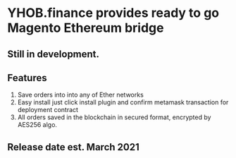 # YHOB.finance provides ready to go Magento Ethereum bridge
## Still in development.

## Features
  1. Save orders into into any of Ether networks
  2. Easy install just click install plugin and confirm metamask transaction for deployment contract
  3. All orders saved in the blockchain in secured format, encrypted by AES256 algo. 
  
  
## Release date est. March 2021
